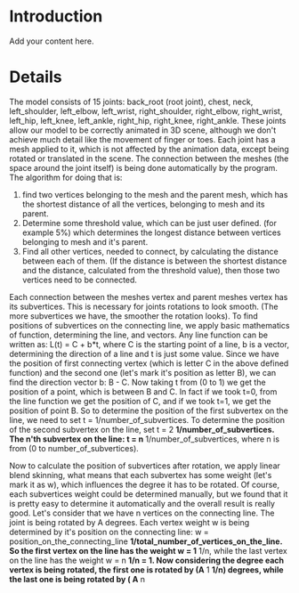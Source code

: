 # Introduction #

Add your content here.


# Details #

The model consists of 15 joints: back\_root (root joint), chest, neck, left\_shoulder, left\_elbow, left\_wrist, right\_shoulder, right\_elbow, right\_wrist, left\_hip, left\_knee, left\_ankle, right\_hip, right\_knee, right\_ankle. These joints allow our model to be correctly animated in 3D scene, although we don't achieve much detail like the movement of finger or toes. Each joint has a mesh applied to it, which is not affected by the animation data, except being rotated or translated in the scene. The connection between the meshes (the space around the joint itself) is being done automatically by the program. The algorithm for doing that is:
1. find two vertices belonging to the mesh and the parent mesh, which has the shortest distance of all the vertices, belonging to mesh and its parent.
2. Determine some threshold value, which can be just user defined. (for example 5%) which determines the longest distance between vertices belonging to mesh and it's parent.
3. Find all other vertices, needed to connect, by calculating the distance between each of them. (If the distance is between the shortest distance and the distance, calculated from the threshold value), then those two vertices need to be connected.

Each connection between the meshes vertex and parent meshes vertex has its subvertices. This is necessary for joints rotations to look smooth. (The more subvertices we have, the smoother the rotation looks). To find positions of subvertices on the connecting line, we apply basic mathematics of function, determining the line, and  vectors. Any line function can be written as: L(t) = C + b\*t, where C is the starting point of a line, b is a vector, determining the direction of a line and t is just some value.
Since we have the position of first connecting vertex (which is letter C in the above defined function) and the second one (let's mark it's position as letter B), we can find the direction vector b: B - C.  Now taking t from (0 to 1) we get the position of a point, which is between B and C. In fact if we took t=0, from the line function we get the position of C, and if we took t=1, we get the position of point B. So to determine the position of the first subvertex on the line, we need to set t = 1/number\_of\_subvertices. To determine the position of the second subvertex on the line, set t = 2 **1/number\_of\_subvertices. The n'th subvertex on the line: t = n** 1/number\_of\_subvertices, where n is from (0 to number\_of\_subvertices).

Now to calculate the position of subvertices after rotation, we apply linear blend skinning, what means that each subvertex has some weight (let's mark it as w), which influences the degree it has to be rotated. Of course, each subvertices weight could be determined manually, but we found that it is pretty easy to determine it automatically and the overall result is really good. Let's consider that we have n vertices on the connecting line. The joint is being rotated by A degrees.  Each vertex weight w is being determined by it's position on the connecting  line: w = position\_on\_the\_connecting\_line **1/total\_number\_of\_vertices\_on\_the\_line. So the first vertex on the line has the weight w = 1** 1/n, while the last vertex on the line has the weight w = n **1/n = 1. Now considering the degree each vertex is being rotated, the first one is rotated by (A** 1 **1/n) degrees, while the last one is being rotated by ( A** n 